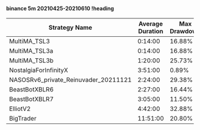 #### binance 5m 20210425-20210610 !heading
| Strategy Name                        | Average Duration | Max Drawdown | Profit Mean | Profit Sum | Profit Total | Trade Count | Win Rate |
| ------------------------------------ | ---------------- | ------------ | ----------- | ---------- | ------------ | ----------- | -------- |
| MultiMA_TSL3                         | 0:14:00          | 16.88%       | 56.70%      | 60437.00%  | 22403.00%    | 1066        | 69.70%   |
| MultiMA_TSL3a                        | 0:14:00          | 16.88%       | 55.91%      | 59206.00%  | 21579.00%    | 1059        | 69.59%   |
| MultiMA_TSL3b                        | 1:20:00          | 25.73%       | 143.88%     | 67048.00%  | 24469.00%    | 466         | 73.61%   |
| NostalgiaForInfinityX                | 3:51:00          | 0.89%        | 262.03%     | 69700.00%  | 14812.00%    | 266         | 99.62%   |
| NASOSRv6_private_Reinuvader_20211121 | 2:24:00          | 29.38%       | 84.23%      | 42703.00%  | 10529.00%    | 507         | 88.17%   |
| BeastBotXBLR6                        | 2:27:00          | 16.44%       | 84.38%      | 31138.00%  | 7608.00%     | 369         | 68.56%   |
| BeastBotXBLR7                        | 3:05:00          | 11.50%       | 75.37%      | 28489.00%  | 6756.00%     | 378         | 66.14%   |
| ElliotV2                             | 4:42:00          | 32.88%       | 84.97%      | 62110.00%  | 19842.00%    | 731         | 84.82%   |
| BigTrader                            | 11:51:00         | 20.80%       | 143.49%     | 17362.00%  | 4518.00%     | 121         | 94.21%   |